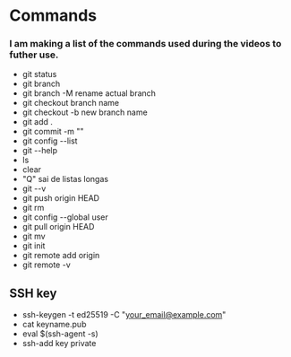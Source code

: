 # Commands

### I am making a list of the commands used during the videos to futher use.
* git status
* git branch
* git branch -M rename actual branch
* git checkout branch name
* git checkout -b new branch name
* git add .
* git commit -m ""
* git config --list
* git --help
* ls
* clear
* "Q" sai de listas longas
* git --v
* git push origin HEAD
* git rm
* git config --global user
* git pull origin HEAD
* git mv
* git init
* git remote add origin
* git remote -v
## SSH key
* ssh-keygen -t ed25519 -C "your_email@example.com"
* cat keyname.pub
* eval $(ssh-agent -s)
* ssh-add key private
